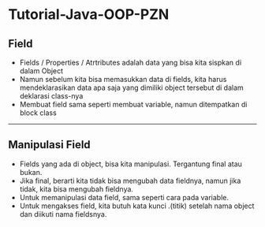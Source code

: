 # Tutorial-Java-OOP-PZN
## Field
* Fields / Properties / Atrtributes adalah data yang bisa kita sispkan di dalam Object
* Namun sebelum kita bisa memasukkan data di fields, kita harus mendeklarasikan data apa saja yang dimiliki object tersebut di dalam deklarasi class-nya
* Membuat field sama seperti membuat variable, namun ditempatkan di block class

---

## Manipulasi Field
* Fields yang ada di object, bisa kita manipulasi. Tergantung final atau bukan.
* Jika final, berarti kita tidak bisa mengubah data fieldnya, namun jika tidak, kita bisa mengubah fieldnya.
* Untuk memanipulasi data field, sama seperti cara pada variable.
* Untuk mengakses field, kita butuh kata kunci .(titik) setelah nama object dan diikuti nama fieldsnya.